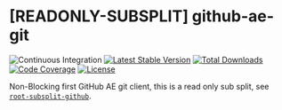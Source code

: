 # [READONLY-SUBSPLIT] github-ae-git


![Continuous Integration](https://github.com/php-api-clients/github-ae-git/workflows/Continuous%20Integration/badge.svg)
[![Latest Stable Version](https://poser.pugx.org/api-clients/github-ae-git/v/stable.png)](https://packagist.org/packages/api-clients/github-ae-git)
[![Total Downloads](https://poser.pugx.org/api-clients/github-ae-git/downloads.png)](https://packagist.org/packages/api-clients/github-ae-git)
[![Code Coverage](https://scrutinizer-ci.com/g/php-api-clients/github-ae-git/badges/coverage.png?b==)](https://scrutinizer-ci.com/g/php-api-clients/github-ae-git/?branch=)
[![License](https://poser.pugx.org/api-clients/github-ae-git/license.png)](https://packagist.org/packages/api-clients/github-ae-git)

Non-Blocking first GitHub AE git client, this is a read only sub split, see [`root-subsplit-github`](https://github.com/php-api-clients/root-subsplit-github).

